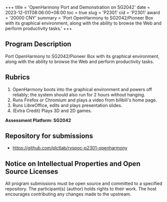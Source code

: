 +++
title = 'OpenHarmony Port and Demonstration on SG2042'
date = 2023-12-01T08:06:00+08:00
toc = true
slug = 'P2301'
cid = 'P2301'
award = '20000 CNY'
summary = 'Port OpenHarmony to SG2042/Pioneer Box with its graphical environment, along with the ability to browse the Web and perform productivity tasks.'
+++

## Program Description

Port OpenHarmony to SG2042/Pioneer Box with its graphical environment, along with the ability to browse the Web and perform productivity tasks.

## Rubrics

1. OpenHarmony boots into the graphical environment and powers off reliably; the system should also run for 2 hours without hanging.
2. Runs Firefox or Chromium and plays a video from bilibili's home page.
3. Runs LibreOffice, edits and plays presentation slides.
4. (Extra Credit) Plays 3D and 2D games.

**Assessment Platform: SG2042**

## Repository for submissions

- https://github.com/plctlab/rvspoc-p2301-openharmony

## Notice on Intellectual Properties and Open Source Licenses

All program submissions must be open source and committed to a specified repository. The participant(s) (author) holds rights to their work. The host encourages contributing any changes made to the upstream.
